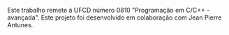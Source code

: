 Este trabalho remete á UFCD número 0810 "Programação em C/C++ - avançada". Este projeto foi desenvolvido em colaboração com Jean Pierre Antunes.
